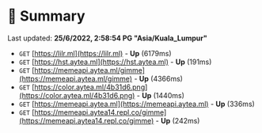 # 📖 Summary
Last updated: **25/6/2022, 2:58:54 PG "Asia/Kuala_Lumpur"**

- `GET` [https://lilr.ml](https://lilr.ml) - **Up** (6179ms)
- `GET` [https://hst.aytea.ml](https://hst.aytea.ml) - **Up** (191ms)
- `GET` [https://memeapi.aytea.ml/gimme](https://memeapi.aytea.ml/gimme) - **Up** (4366ms)
- `GET` [https://color.aytea.ml/4b31d6.png](https://color.aytea.ml/4b31d6.png) - **Up** (1440ms)
- `GET` [https://memeapi.aytea.ml](https://memeapi.aytea.ml) - **Up** (336ms)
- `GET` [https://memeapi.aytea14.repl.co/gimme](https://memeapi.aytea14.repl.co/gimme) - **Up** (242ms)

